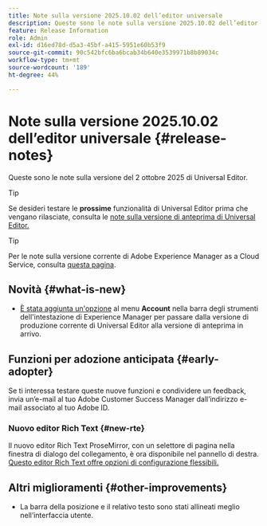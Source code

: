 ```yaml
---
title: Note sulla versione 2025.10.02 dell’editor universale
description: Queste sono le note sulla versione 2025.10.02 dell’editor universale.
feature: Release Information
role: Admin
exl-id: d16ed78d-d5a3-45bf-a415-5951e60b53f9
source-git-commit: 90c542bfc6ba6bcab34b640e3539971b8b89034c
workflow-type: tm+mt
source-wordcount: '189'
ht-degree: 44%

---
```



# Note sulla versione 2025.10.02 dell’editor universale {#release-notes}

Queste sono le note sulla versione del 2 ottobre 2025 di Universal Editor.

>[!TIP]
>
>Se desideri testare le **prossime** funzionalità di Universal Editor prima che vengano rilasciate, consulta le [note sulla versione di anteprima di Universal Editor.](/help/release-notes/universal-editor/preview.md)

>[!TIP]
>
>Per le note sulla versione corrente di Adobe Experience Manager as a Cloud Service, consulta [questa pagina](/help/release-notes/release-notes-cloud/release-notes-current.md).

## Novità {#what-is-new}

* [È stata aggiunta un&#39;opzione](/help/sites-cloud/authoring/universal-editor/navigation.md#user-properties) al menu **Account** nella barra degli strumenti dell&#39;intestazione di Experience Manager per passare dalla versione di produzione corrente di Universal Editor alla versione di anteprima in arrivo.

## Funzioni per adozione anticipata {#early-adopter}

Se ti interessa testare queste nuove funzioni e condividere un feedback, invia un’e-mail al tuo Adobe Customer Success Manager dall’indirizzo e-mail associato al tuo Adobe ID.

### Nuovo editor Rich Text {#new-rte}

Il nuovo editor Rich Text ProseMirror, con un selettore di pagina nella finestra di dialogo del collegamento, è ora disponibile nel pannello di destra. [Questo editor Rich Text offre opzioni di configurazione flessibili.](/help/implementing/universal-editor/configure-rte.md)

## Altri miglioramenti {#other-improvements}

* La barra della posizione e il relativo testo sono stati allineati meglio nell’interfaccia utente.
